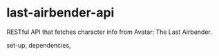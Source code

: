 # last-airbender-api
RESTful API that fetches character info from Avatar: The Last Airbender.

set-up, dependencies, 

